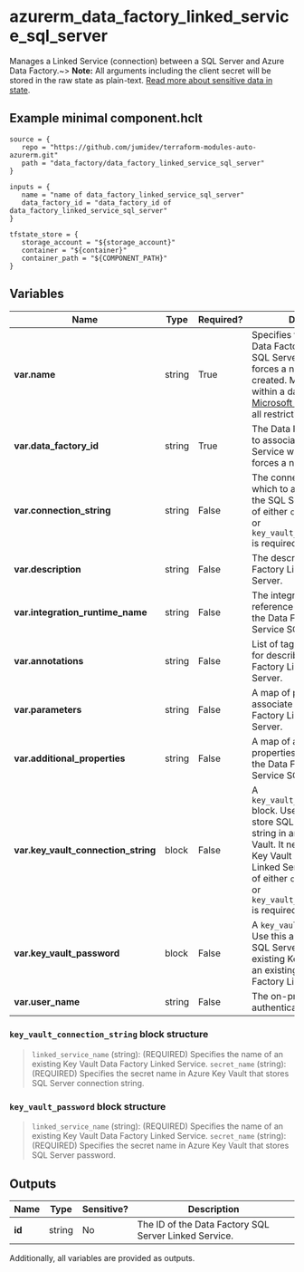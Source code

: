 # azurerm_data_factory_linked_service_sql_server

Manages a Linked Service (connection) between a SQL Server and Azure Data Factory.~> **Note:** All arguments including the client secret will be stored in the raw state as plain-text. [Read more about sensitive data in state](/docs/state/sensitive-data.html).

## Example minimal component.hclt

```hcl
source = {
   repo = "https://github.com/jumidev/terraform-modules-auto-azurerm.git" 
   path = "data_factory/data_factory_linked_service_sql_server" 
}

inputs = {
   name = "name of data_factory_linked_service_sql_server" 
   data_factory_id = "data_factory_id of data_factory_linked_service_sql_server" 
}

tfstate_store = {
   storage_account = "${storage_account}" 
   container = "${container}" 
   container_path = "${COMPONENT_PATH}" 
}

```

## Variables

| Name | Type | Required? |  Description |
| ---- | ---- | --------- |  ----------- |
| **var.name** | string | True | Specifies the name of the Data Factory Linked Service SQL Server. Changing this forces a new resource to be created. Must be unique within a data factory. See the [Microsoft documentation](https://docs.microsoft.com/azure/data-factory/naming-rules) for all restrictions. | 
| **var.data_factory_id** | string | True | The Data Factory ID in which to associate the Linked Service with. Changing this forces a new resource. | 
| **var.connection_string** | string | False | The connection string in which to authenticate with the SQL Server. Exactly one of either `connection_string` or `key_vault_connection_string` is required. | 
| **var.description** | string | False | The description for the Data Factory Linked Service SQL Server. | 
| **var.integration_runtime_name** | string | False | The integration runtime reference to associate with the Data Factory Linked Service SQL Server. | 
| **var.annotations** | string | False | List of tags that can be used for describing the Data Factory Linked Service SQL Server. | 
| **var.parameters** | string | False | A map of parameters to associate with the Data Factory Linked Service SQL Server. | 
| **var.additional_properties** | string | False | A map of additional properties to associate with the Data Factory Linked Service SQL Server. | 
| **var.key_vault_connection_string** | block | False | A `key_vault_connection_string` block. Use this argument to store SQL Server connection string in an existing Key Vault. It needs an existing Key Vault Data Factory Linked Service. Exactly one of either `connection_string` or `key_vault_connection_string` is required. | 
| **var.key_vault_password** | block | False | A `key_vault_password` block. Use this argument to store SQL Server password in an existing Key Vault. It needs an existing Key Vault Data Factory Linked Service. | 
| **var.user_name** | string | False | The on-premises Windows authentication user name. | 

### `key_vault_connection_string` block structure

>`linked_service_name` (string): (REQUIRED) Specifies the name of an existing Key Vault Data Factory Linked Service.
>`secret_name` (string): (REQUIRED) Specifies the secret name in Azure Key Vault that stores SQL Server connection string.

### `key_vault_password` block structure

>`linked_service_name` (string): (REQUIRED) Specifies the name of an existing Key Vault Data Factory Linked Service.
>`secret_name` (string): (REQUIRED) Specifies the secret name in Azure Key Vault that stores SQL Server password.



## Outputs

| Name | Type | Sensitive? | Description |
| ---- | ---- | --------- | --------- |
| **id** | string | No  | The ID of the Data Factory SQL Server Linked Service. | 

Additionally, all variables are provided as outputs.
